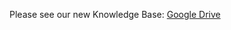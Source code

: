 Please see our new Knowledge Base: [Google Drive](https://support.emby.media/support/solutions/articles/44001162194-google-drive)